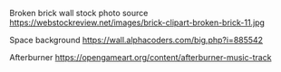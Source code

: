 Broken brick wall stock photo source
https://webstockreview.net/images/brick-clipart-broken-brick-11.jpg

Space background
https://wall.alphacoders.com/big.php?i=885542

Afterburner
https://opengameart.org/content/afterburner-music-track

